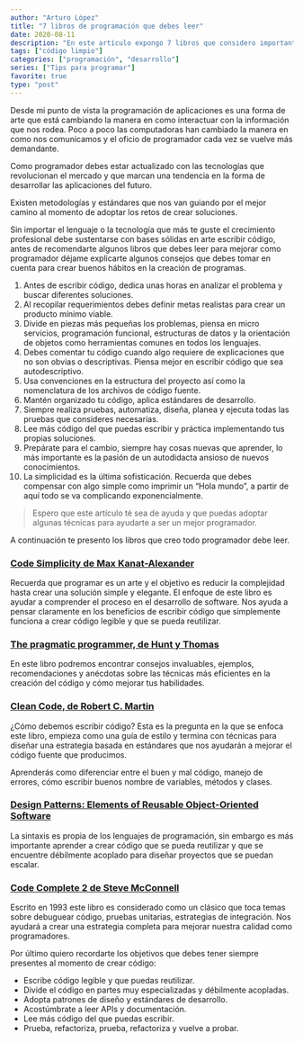```yaml
---
author: "Arturo López"
title: "7 libros de programación que debes leer"
date: 2020-08-11
description: "En este artículo expongo 7 libros que considero importantes para cualquier desarrollador de software"
tags: ["código limpio"]
categories: ["programación", "desarrollo"]
series: ["Tips para programar"]
favorite: true
type: "post"
---
```


Desde mi punto de vista la programación de aplicaciones es una forma de arte que está cambiando la manera en como interactuar con la información que nos rodea. Poco a poco las computadoras han cambiado la manera en como nos comunicamos y el oficio de programador cada vez se vuelve más demandante.

Como programador debes estar actualizado con las tecnologías que revolucionan el mercado y que marcan una tendencia en la forma de desarrollar las aplicaciones del futuro.

Existen metodologías y estándares que nos van guiando por el mejor camino al momento de adoptar los retos de crear soluciones.

Sin importar el lenguaje o la tecnología que más te guste el crecimiento profesional debe sustentarse con bases sólidas en arte escribir código, antes de recomendarte algunos libros que debes leer para mejorar como programador déjame explicarte algunos consejos que debes tomar en cuenta para crear buenos hábitos en la creación de programas.

1. Antes de escribir código, dedica unas horas en analizar el problema y buscar diferentes soluciones.
2. Al recopilar requerimientos debes definir metas realistas para crear un producto mínimo viable.
3. Divide en piezas más pequeñas los problemas, piensa en micro servicios, programación funcional, estructuras de datos y la orientación de objetos como herramientas comunes en todos los lenguajes. 
4. Debes comentar tu código cuando algo requiere de explicaciones que no son obvias o descriptivas. Piensa mejor en escribir código que sea autodescriptivo.
5. Usa convenciones en la estructura del proyecto así como la nomenclatura de los archivos de código fuente.
6. Mantén organizado tu código, aplica estándares de desarrollo.
7. Siempre realiza pruebas, automatiza, diseña, planea y ejecuta todas las pruebas que consideres necesarias.
8. Lee más código del que puedas escribir y práctica implementando tus propias soluciones.
9. Prepárate para el cambio, siempre hay cosas nuevas que aprender, lo más importante es la pasión de un autodidacta ansioso de nuevos conocimientos.
10. La simplicidad es la última sofisticación. Recuerda que debes compensar con algo simple como imprimir un “Hola mundo”, a partir de aquí todo se va complicando exponencialmente.

> Espero que este artículo té sea de ayuda y que puedas adoptar algunas técnicas para ayudarte a ser un mejor programador. 

A continuación te presento los libros que creo todo programador debe leer.

### [Code Simplicity de Max Kanat-Alexander](https://amzn.to/31y3vmY)

Recuerda que programar es un arte y el objetivo es reducir la complejidad hasta crear una solución simple y elegante. El enfoque de este libro es ayudar a comprender el proceso en el desarrollo de software. Nos ayuda a pensar claramente en los beneficios de escribir código que simplemente funciona a crear código legible y que se pueda reutilizar.

### [The pragmatic programmer, de Hunt y Thomas](https://amzn.to/31FH935)

En este libro podremos encontrar consejos invaluables, ejemplos, recomendaciones y anécdotas sobre las técnicas más eficientes en la creación del código y cómo mejorar tus habilidades.

### [Clean Code, de Robert C. Martin](https://amzn.to/2DTVHUs)

¿Cómo debemos escribir código? Esta es la pregunta en la que se enfoca este libro, empieza como una guía de estilo y termina con técnicas para diseñar una estrategia basada en estándares que nos ayudarán a mejorar el código fuente que producimos.

Aprenderás como diferenciar entre el buen y mal código, manejo de errores, cómo escribir buenos nombre de variables, métodos y clases.

### [Design Patterns: Elements of Reusable Object-Oriented Software](https://amzn.to/2DMtYFj)

La sintaxis es propia de los lenguajes de programación, sin embargo es más importante aprender a crear código que se pueda reutilizar y que se encuentre débilmente acoplado para diseñar proyectos que se puedan escalar.


### [Code Complete 2 de Steve McConnell](https://amzn.to/33J4W4Z)

Escrito en 1993 este libro es considerado como un clásico que toca temas sobre debuguear código, pruebas unitarias, estrategias de integración. Nos ayudará a crear una estrategia completa para mejorar nuestra calidad como programadores. 

Por último quiero recordarte los objetivos que debes tener siempre presentes al momento de crear código:

* Escribe código legible y que puedas reutilizar.
* Divide el código en partes muy especializadas y débilmente acopladas.
* Adopta patrones de diseño y estándares de desarrollo.
* Acostúmbrate a leer APIs y documentación.
* Lee más código del que puedas escribir.
* Prueba, refactoriza, prueba, refactoriza y vuelve a probar.
